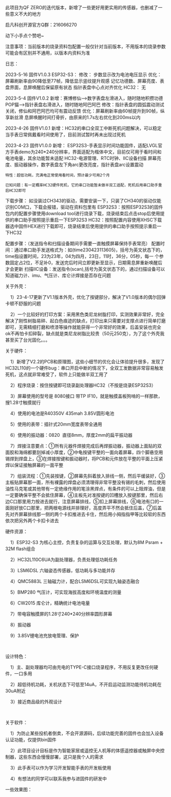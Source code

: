 
此项目为QF ZERO的迭代版本，新增了一些更好用更实用的传感器，也删减了一些意义不大的地方

启凡科创开源官方Q群：216066270

动下小手点个赞吧~

注意事项：当前版本的烧录资料包配置一般仅针对当前版本，不用版本的烧录参数可能会有区别并不通用，以版本内资料为准

日志：

2023-5-16 固件V1.0.3
		ESP32-S3：
            	修改：	步数显示改为电池电压显示
            	优化：	屏幕刷新率由90降低至77帧，降低显示竖纹提升观感
                  	记忆功德数、屏幕亮度、表盘界面，息屏唤醒后保留原有状态
				指针表盘中心点对齐优化
		HC32：
			无

2023-5-4 固件V1.0.2
            新增：赛博修仙-->数字表盘左滑进入，随时随地积攒功德
            POP猫-->指针表盘右滑进入，随时随地阿巴阿巴
            修改：指针表盘的圆弧震动测试关闭，修仙和阿巴阿巴均可有震动反馈
            优化：屏幕刷新率由60帧提升到90帧，纵享新丝滑
                  息屏唤醒时间打骨折，由原来的1.7s左右优化到200ms以内

2023-4-26 固件V1.0.1
	新增：HC32的串口全双工中断死机问题解决，可以稳定当手表日常佩戴看时间使用了，目前测试暂时再未出现过死机

2023-4-23 固件V1.0.0
	新增：	ESP32S3-手表显示时间功能固件，适配LVGL官方手表demo为240*240分辨率，界面适配为楷体中文，目前仅可用于看时间和电池电量，其余功能暂未适配
		HC32-电源管理、RTC时钟、IIC设备扫描
		屏幕亮度、振动器操作，数字表盘左下角arc更改亮度，指针表盘arc设置震动
	
	特性：超低功耗，充满电正常使用看时间，预计最少可用2个月

	已知问题：有一定概率HC32硬件死机，它的串口功能暂未做半双工适配，死机后用串口助手重启HC32即可

下载步骤：
	如没装过CH343的驱动，需要安装一下，只装了CH340的驱动仅能识别COM口，下载会报错，驱动在资料包里有
	ESP32S3：按照ESP32S3的固件包内的配置步骤使用download tool进行烧录下载，烧录结束后点击stop后使用提供的串口助手按照提示重启一下ESP32S3
	HC32：按照配置内容使用XHSC下载器选中固件HEX进行下载即可，烧录结束后使用提供的串口助手按照提示重启一下HC32

配置步骤：（发送指令和扫描设备期间手需要一直触摸屏幕保持手表常亮）
	配置时间：通过串口助手发送格式为：如(time230423113605)，括号为英文状态下的，time指设置时间，23为23年，04为四月，23日，11时，36分，05秒，每一		个参数固定占2位，不足补0，发送完后时间立即更新至显示，日期需息屏重新唤醒后才会更新
	扫描IIC设备：发送指令(scan),括号为英文状态下的，通过扫描设备可以知道磁力计、imu、气压计、库仑计焊接是否存在问题


关于外壳：

    1）23-4-17更新了V1.1版本外壳，优化了按键部分，解决了V1.0版本的偶尔回弹卡顿不舒服的问题

    2）一个比较好的打印方案：采用黑色类尼龙树脂打印，实测效果非常好，完全解决了刚性树脂易碎、起白色痕迹的缺点，打印出来只需要对支撑点进行简单打磨即可，无需精细打磨和喷漆等操作就能获得一个非常好的效果，后盖安装也完全ok不再怕卡扣碎裂，缺点就是类尼龙树脂比较贵（50元250克），为了这个外壳我甚至买了台光固化。。。


关于硬件：

    1）新增了V2.2的PCB和原理图，这些小细节的优化会让体验提升很多，发现了HC32L110的一个硬件bug：串口开启中断的情况下，全双工发数据非常容易触发死机，这点就非常难受了，软件上只能做半双工用了

    2）程序烧录：按住按键即可烧录副处理器HC32（不按是烧录ESP32S3）

    3）屏幕使用的型号是 8080接口 带TP IF10，就是触摸盖板狗啃的一样那款，搜1.28寸触摸就行

    4）使用的电池是R40350V 435mah 3.85V圆形电池

    5）使用的表带：插针式20mm宽度表带全通用

    6）使用的振动器：0820  直径8mm，厚度2mm的扁平振动器

    7）焊接注意要点：①所有元器件焊接完成后再焊振动器，振动器上面贴的双面胶和海绵都要刮掉减小厚度，②中龟按键平整的一面向着屏幕，四个脚悬空用锡焊到焊盘上，③在焊接按键和振动器时，将PCB和元件放在平整的平面上压紧焊以保证接触屏幕的一面平整

    7）组装流程：①先装按键，②屏幕先斜着放入排线一侧，然后平缓装好，③主板贴屏幕那一面，所有裸露的焊盘必须清理得非常平整没有锡的毛刺，然后使用油性马克笔或其他带有一定绝缘作用的笔涂黑焊点，有条件的可以上阻焊油，但是一定要确保平整不会抵住屏幕，④主板先对准按键的凹槽放入按键那里，然后右边C口那里用力按进去就行，注意屏幕排线，⑤扣上屏幕排线，⑥电池有口的一面刚好放C口那里，把两根电源线并排理好，高度弄平不然会抵住后盖，⑦后盖先对齐屏幕排线那一侧的两个卡扣推进去卡住，然后用小拇指指甲等比较软的东西依次把另外两个卡扣卡进去



硬件资源：

    1）ESP32-S3 为核心主控，负责复杂的运算与交互处理，默认为8M Psram + 32M flash组合

    2）HC32L110C6UA为副处理器，负责处理低功耗任务

    3）LSM6DSL 六轴姿态传感器，低功耗与多功能并存

    4）QMC5883L 三轴磁力计，配合LSM6DSL可实现九轴姿态融合

    5）BMP280 气压计，可实现海拔高度和环境温度的测量

    6）CW2015 库仑计，精确统计电池电量

    7）带电容触摸屏的1.28寸240*240分辨率圆形屏幕

    8）振动器

    9）3.85V锂电池充放电管理、保护

  

设计特色：

    1）主、副处理器均可由充电的TYPE-C接口烧录程序，不用反复更改任何硬件，一口多用

    2）超低待机功耗，关机状态下可低至14uA，不开启运动监测功能待机功耗在30uA附近

    3）接近商品级的外观设计

  

关于软件：

    1）为防止某些投机者倒卖，不会开源源码，后续功能完善的固件也会加入设备认证功能，仅提供bin固件

    2）此项目设计目标是作为智能家居或遥控无人机等的体感遥控器或触屏中央控制器，这些东西会慢慢部署，这只是我个人的需求

    3）此手表可以作为学习开发智能手表的开发板使用

    4）有想法的同学可以联系我参与进固件的研发中



一些效果图：


